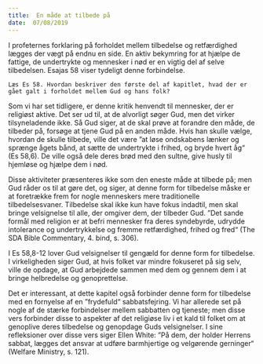 ```yaml
---
title:  En måde at tilbede på
date:  07/08/2019
---
```


I profeternes forklaring på forholdet mellem tilbedelse og retfærdighed lægges der vægt på endnu en side. En aktiv bekymring for at hjælpe de fattige, de undertrykte og mennesker i nød er en vigtig del af selve tilbedelsen. Esajas 58 viser tydeligt denne forbindelse.

`Læs Es 58. Hvordan beskriver den første del af kapitlet, hvad der er gået galt i forholdet mellem Gud og hans folk?`

Som vi har set tidligere, er denne kritik henvendt til mennesker, der er religiøst aktive. Det ser ud til, at de alvorligt søger Gud, men det virker tilsyneladende ikke. Så Gud siger, at de skal prøve at forandre den måde, de tilbeder på, forsøge at tjene Gud på en anden måde. Hvis han skulle vælge, hvordan de skulle tilbede, ville det være ”at løse ondskabens lænker og sprænge ågets bånd, at sætte de undertrykte i frihed, og bryde hvert åg“ (Es 58,6). De ville også dele deres brød med den sultne, give husly til hjemløse og hjælpe dem i nød.

Disse aktiviteter præsenteres ikke som den eneste måde at tilbede på; men Gud råder os til at gøre det, og siger, at denne form for tilbedelse måske er at foretrække frem for nogle menneskers mere traditionelle tilbedelsesvaner. Tilbedelse skal ikke kun have fokus indadtil, men skal bringe velsignelse til alle, der omgiver dem, der tilbeder Gud. ”Det sande formål med religion er at befri mennesker fra deres syndebyrde, udrydde intolerance og undertrykkelse og fremme retfærdighed, frihed og fred“ (The SDA Bible Commentary, 4. bind, s. 306).

I Es 58,8-12 lover Gud velsignelser til gengæld for denne form for tilbedelse. I virkeligheden siger Gud, at hvis folket var mindre fokuseret på sig selv, ville de opdage, at Gud arbejdede sammen med dem og gennem dem i at bringe helbredelse og genoprettelse.

Det er interessant, at dette kapitel også forbinder denne form for tilbedelse med en fornyelse af en ”frydefuld“ sabbatsfejring. Vi har allerede set på nogle af de stærke forbindelser mellem sabbatten og tjeneste; men disse vers forbinder disse to aspekter af det religiøse liv i et kald til folket om at genoplive deres tilbedelse og genopdage Guds velsignelser. I sine refleksioner over disse vers siger Ellen White: ”På dem, der holder Herrens sabbat, lægges det ansvar at udføre barmhjertige og velgørende gerninger“ (Welfare Ministry, s. 121).